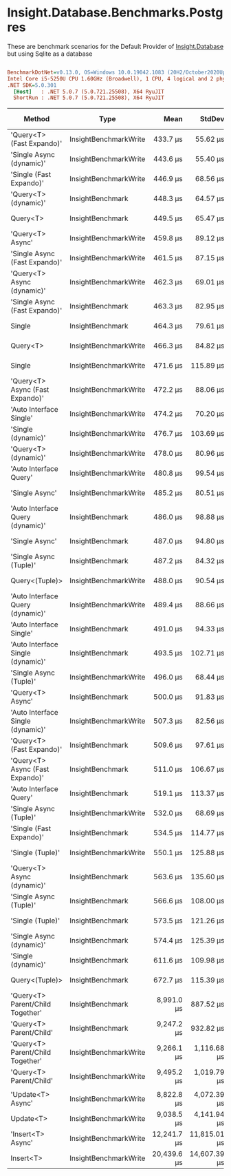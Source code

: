 ﻿# Insight.Database.Benchmarks.Postgres

These are benchmark scenarios for the Default Provider of [Insight.Database](https://github.com/jonwagner/Insight.Database) but using Sqlite as a database 

``` ini

BenchmarkDotNet=v0.13.0, OS=Windows 10.0.19042.1083 (20H2/October2020Update)
Intel Core i5-5250U CPU 1.60GHz (Broadwell), 1 CPU, 4 logical and 2 physical cores
.NET SDK=5.0.301
  [Host]   : .NET 5.0.7 (5.0.721.25508), X64 RyuJIT
  ShortRun : .NET 5.0.7 (5.0.721.25508), X64 RyuJIT


```
|                            Method |                  Type |        Mean |       StdDev |       Error |        Min |         Max |     Op/s | Gen 0 | Gen 1 | Gen 2 | Allocated |
|---------------------------------- |---------------------- |------------:|-------------:|------------:|-----------:|------------:|---------:|------:|------:|------:|----------:|
|         &#39;Query&lt;T&gt; (Fast Expando)&#39; | InsightBenchmarkWrite |    433.7 μs |     55.62 μs |    30.01 μs |   371.2 μs |    684.8 μs | 2,305.59 |     - |     - |     - |      9 KB |
|          &#39;Single Async (dynamic)&#39; | InsightBenchmarkWrite |    443.6 μs |     55.40 μs |    30.72 μs |   371.9 μs |    674.4 μs | 2,254.25 |     - |     - |     - |     10 KB |
|           &#39;Single (Fast Expando)&#39; | InsightBenchmarkWrite |    446.9 μs |     68.56 μs |    35.58 μs |   371.6 μs |    632.9 μs | 2,237.60 |     - |     - |     - |      9 KB |
|              &#39;Query&lt;T&gt; (dynamic)&#39; |      InsightBenchmark |    448.3 μs |     64.57 μs |    33.51 μs |   352.3 μs |    672.3 μs | 2,230.82 |     - |     - |     - |      9 KB |
|                          Query&lt;T&gt; |      InsightBenchmark |    449.5 μs |     65.47 μs |    34.86 μs |   366.0 μs |    641.9 μs | 2,224.73 |     - |     - |     - |      9 KB |
|                  &#39;Query&lt;T&gt; Async&#39; | InsightBenchmarkWrite |    459.8 μs |     89.12 μs |    46.25 μs |   367.2 μs |    723.9 μs | 2,174.98 |     - |     - |     - |     10 KB |
|     &#39;Single Async (Fast Expando)&#39; | InsightBenchmarkWrite |    461.5 μs |     87.15 μs |    45.81 μs |   378.6 μs |    860.9 μs | 2,166.85 |     - |     - |     - |     10 KB |
|        &#39;Query&lt;T&gt; Async (dynamic)&#39; | InsightBenchmarkWrite |    462.3 μs |     69.01 μs |    36.74 μs |   347.9 μs |    654.5 μs | 2,163.29 |     - |     - |     - |     10 KB |
|     &#39;Single Async (Fast Expando)&#39; |      InsightBenchmark |    463.3 μs |     82.95 μs |    42.02 μs |   380.4 μs |    735.0 μs | 2,158.37 |     - |     - |     - |     10 KB |
|                            Single |      InsightBenchmark |    464.3 μs |     79.61 μs |    40.82 μs |   367.2 μs |    703.5 μs | 2,153.71 |     - |     - |     - |      9 KB |
|                          Query&lt;T&gt; | InsightBenchmarkWrite |    466.3 μs |     84.82 μs |    44.02 μs |   370.5 μs |    687.8 μs | 2,144.52 |     - |     - |     - |      9 KB |
|                            Single | InsightBenchmarkWrite |    471.6 μs |    115.89 μs |    60.15 μs |   369.9 μs |    776.2 μs | 2,120.43 |     - |     - |     - |      9 KB |
|   &#39;Query&lt;T&gt; Async (Fast Expando)&#39; | InsightBenchmarkWrite |    472.2 μs |     88.06 μs |    46.28 μs |   389.6 μs |    823.6 μs | 2,117.68 |     - |     - |     - |     10 KB |
|           &#39;Auto Interface Single&#39; | InsightBenchmarkWrite |    474.2 μs |     70.20 μs |    35.56 μs |   369.9 μs |    719.5 μs | 2,108.81 |     - |     - |     - |     10 KB |
|                &#39;Single (dynamic)&#39; | InsightBenchmarkWrite |    476.7 μs |    103.69 μs |    54.50 μs |   367.7 μs |    806.8 μs | 2,097.70 |     - |     - |     - |      9 KB |
|              &#39;Query&lt;T&gt; (dynamic)&#39; | InsightBenchmarkWrite |    478.0 μs |     80.96 μs |    41.51 μs |   387.8 μs |    754.6 μs | 2,092.03 |     - |     - |     - |      9 KB |
|            &#39;Auto Interface Query&#39; | InsightBenchmarkWrite |    480.8 μs |     99.54 μs |    51.03 μs |   377.9 μs |    879.5 μs | 2,079.75 |     - |     - |     - |     10 KB |
|                    &#39;Single Async&#39; | InsightBenchmarkWrite |    485.2 μs |     80.51 μs |    41.28 μs |   380.4 μs |    672.5 μs | 2,060.88 |     - |     - |     - |     10 KB |
|  &#39;Auto Interface Query (dynamic)&#39; |      InsightBenchmark |    486.0 μs |     98.88 μs |    51.32 μs |   359.6 μs |    800.8 μs | 2,057.66 |     - |     - |     - |     10 KB |
|                    &#39;Single Async&#39; |      InsightBenchmark |    487.0 μs |     94.80 μs |    47.47 μs |   380.9 μs |    731.0 μs | 2,053.46 |     - |     - |     - |     10 KB |
|            &#39;Single Async (Tuple)&#39; |      InsightBenchmark |    487.2 μs |     84.32 μs |    44.89 μs |   406.3 μs |    806.7 μs | 2,052.64 |     - |     - |     - |     11 KB |
|                    Query&lt;(Tuple)&gt; | InsightBenchmarkWrite |    488.0 μs |     90.54 μs |    48.21 μs |   403.9 μs |    804.8 μs | 2,049.08 |     - |     - |     - |     10 KB |
|  &#39;Auto Interface Query (dynamic)&#39; | InsightBenchmarkWrite |    489.4 μs |     88.66 μs |    44.92 μs |   385.2 μs |    767.4 μs | 2,043.27 |     - |     - |     - |     10 KB |
|           &#39;Auto Interface Single&#39; |      InsightBenchmark |    491.0 μs |     94.33 μs |    50.22 μs |   371.3 μs |    756.5 μs | 2,036.55 |     - |     - |     - |     10 KB |
| &#39;Auto Interface Single (dynamic)&#39; |      InsightBenchmark |    493.5 μs |    102.71 μs |    52.03 μs |   372.6 μs |    821.3 μs | 2,026.49 |     - |     - |     - |     10 KB |
|            &#39;Single Async (Tuple)&#39; | InsightBenchmarkWrite |    496.0 μs |     68.44 μs |    36.93 μs |   421.8 μs |    735.2 μs | 2,016.31 |     - |     - |     - |     11 KB |
|                  &#39;Query&lt;T&gt; Async&#39; |      InsightBenchmark |    500.0 μs |     91.83 μs |    46.52 μs |   375.5 μs |    708.3 μs | 1,999.99 |     - |     - |     - |     10 KB |
| &#39;Auto Interface Single (dynamic)&#39; | InsightBenchmarkWrite |    507.3 μs |     82.56 μs |    42.85 μs |   383.5 μs |    751.2 μs | 1,971.30 |     - |     - |     - |     10 KB |
|         &#39;Query&lt;T&gt; (Fast Expando)&#39; |      InsightBenchmark |    509.6 μs |     97.61 μs |    48.87 μs |   386.4 μs |    814.8 μs | 1,962.35 |     - |     - |     - |      9 KB |
|   &#39;Query&lt;T&gt; Async (Fast Expando)&#39; |      InsightBenchmark |    511.0 μs |    106.67 μs |    55.37 μs |   367.1 μs |    784.6 μs | 1,956.86 |     - |     - |     - |     10 KB |
|            &#39;Auto Interface Query&#39; |      InsightBenchmark |    519.1 μs |    113.37 μs |    59.59 μs |   367.9 μs |    847.6 μs | 1,926.57 |     - |     - |     - |     10 KB |
|            &#39;Single Async (Tuple)&#39; | InsightBenchmarkWrite |    532.0 μs |     68.69 μs |    35.65 μs |   433.2 μs |    702.9 μs | 1,879.74 |     - |     - |     - |     11 KB |
|           &#39;Single (Fast Expando)&#39; |      InsightBenchmark |    534.5 μs |    114.77 μs |    58.84 μs |   365.9 μs |    779.0 μs | 1,870.81 |     - |     - |     - |      9 KB |
|                  &#39;Single (Tuple)&#39; | InsightBenchmarkWrite |    550.1 μs |    125.88 μs |    64.54 μs |   390.8 μs |    814.6 μs | 1,817.87 |     - |     - |     - |     10 KB |
|        &#39;Query&lt;T&gt; Async (dynamic)&#39; |      InsightBenchmark |    563.6 μs |    135.60 μs |    69.53 μs |   387.8 μs |    835.3 μs | 1,774.17 |     - |     - |     - |     10 KB |
|            &#39;Single Async (Tuple)&#39; |      InsightBenchmark |    566.6 μs |    108.00 μs |    56.06 μs |   437.2 μs |    889.6 μs | 1,764.87 |     - |     - |     - |     11 KB |
|                  &#39;Single (Tuple)&#39; |      InsightBenchmark |    573.5 μs |    121.26 μs |    62.17 μs |   415.9 μs |    840.3 μs | 1,743.61 |     - |     - |     - |     10 KB |
|          &#39;Single Async (dynamic)&#39; |      InsightBenchmark |    574.4 μs |    125.39 μs |    62.07 μs |   372.9 μs |    812.4 μs | 1,741.06 |     - |     - |     - |     10 KB |
|                &#39;Single (dynamic)&#39; |      InsightBenchmark |    611.6 μs |    109.98 μs |    55.72 μs |   394.4 μs |    887.6 μs | 1,635.06 |     - |     - |     - |      9 KB |
|                    Query&lt;(Tuple)&gt; |      InsightBenchmark |    672.7 μs |    115.39 μs |    57.78 μs |   439.4 μs |    923.2 μs | 1,486.53 |     - |     - |     - |     10 KB |
|  &#39;Query&lt;T&gt; Parent/Child Together&#39; |      InsightBenchmark |  8,991.0 μs |    887.52 μs |   444.40 μs | 7,284.2 μs | 10,694.3 μs |   111.22 |     - |     - |     - |     24 KB |
|           &#39;Query&lt;T&gt; Parent/Child&#39; |      InsightBenchmark |  9,247.2 μs |    932.82 μs |   461.78 μs | 7,873.8 μs | 10,785.3 μs |   108.14 |     - |     - |     - |     24 KB |
|  &#39;Query&lt;T&gt; Parent/Child Together&#39; | InsightBenchmarkWrite |  9,266.1 μs |  1,116.68 μs |   552.80 μs | 7,403.4 μs | 11,669.7 μs |   107.92 |     - |     - |     - |     24 KB |
|           &#39;Query&lt;T&gt; Parent/Child&#39; | InsightBenchmarkWrite |  9,495.2 μs |  1,019.79 μs |   504.83 μs | 7,753.3 μs | 11,224.0 μs |   105.32 |     - |     - |     - |     24 KB |
|                                   |                       |             |              |             |            |             |          |       |       |       |           |
|                 &#39;Update&lt;T&gt; Async&#39; | InsightBenchmarkWrite |  8,822.8 μs |  4,072.39 μs | 2,039.14 μs | 4,593.4 μs | 19,330.4 μs |   113.34 |     - |     - |     - |      9 KB |
|                         Update&lt;T&gt; | InsightBenchmarkWrite |  9,038.5 μs |  4,141.94 μs | 2,176.99 μs | 4,734.0 μs | 25,032.0 μs |   110.64 |     - |     - |     - |      8 KB |
|                 &#39;Insert&lt;T&gt; Async&#39; | InsightBenchmarkWrite | 12,241.7 μs | 11,815.01 μs | 5,916.06 μs | 5,269.0 μs | 44,621.4 μs |    81.69 |     - |     - |     - |      9 KB |
|                         Insert&lt;T&gt; | InsightBenchmarkWrite | 20,439.6 μs | 14,607.39 μs | 7,581.71 μs | 4,664.2 μs | 46,212.5 μs |    48.92 |     - |     - |     - |      8 KB |
